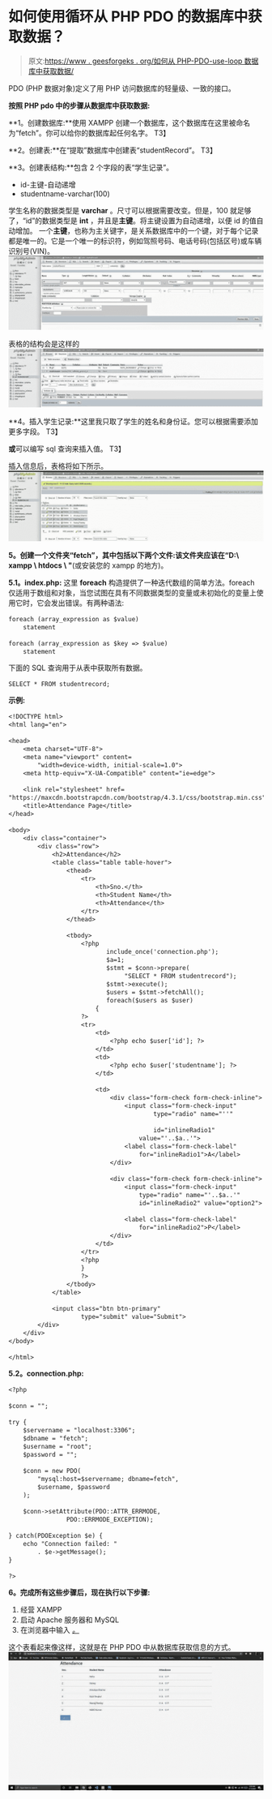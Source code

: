 # 如何使用循环从 PHP PDO 的数据库中获取数据？

> 原文:[https://www . geesforgeks . org/如何从 PHP-PDO-use-loop 数据库中获取数据/](https://www.geeksforgeeks.org/how-to-fetch-data-from-database-in-php-pdo-using-loop/)

PDO (PHP 数据对象)定义了用 PHP 访问数据库的轻量级、一致的接口。

**按照 PHP pdo 中的步骤从数据库中获取数据:**

**1。创建数据库:**使用 XAMPP 创建一个数据库，这个数据库在这里被命名为“fetch”。你可以给你的数据库起任何名字。
T3】

**2。创建表:**在“提取”数据库中创建表“studentRecord”。
T3】

**3。创建表结构:**包含 2 个字段的表“学生记录”。

*   id-主键-自动递增
*   studentname-varchar(100)

学生名称的数据类型是 **varchar** 。尺寸可以根据需要改变。但是，100 就足够了，“id”的数据类型是 **int** ，并且是**主键**。将主键设置为自动递增，以便 id 的值自动增加。
一个**主键**，也称为主关键字，是关系数据库中的一个键，对于每个记录都是唯一的。它是一个唯一的标识符，例如驾照号码、电话号码(包括区号)或车辆识别号(VIN)。
![](img/2b0607c3745c402f0a60f08f83febb27.png)

表格的结构会是这样的
![](img/cf2efb8de3a7c0b114b2add3459d9eed.png)

**4。插入学生记录:**这里我只取了学生的姓名和身份证。您可以根据需要添加更多字段。
T3】

**或**可以编写 sql 查询来插入值。
T3】

插入信息后，表格将如下所示。
![](img/aa36a01572454941469af9d1e96b9774.png)

**5。创建一个文件夹“fetch”，其中包括以下两个文件:**该文件夹应该在**“D:\ xampp \ htdocs \ "**(或安装您的 xampp 的地方)。

**5.1。index.php:** 这里 **foreach** 构造提供了一种迭代数组的简单方法。foreach 仅适用于数组和对象，当您试图在具有不同数据类型的变量或未初始化的变量上使用它时，它会发出错误。有两种语法:

```phphtml
foreach (array_expression as $value)
    statement

foreach (array_expression as $key => $value)
    statement 
```

下面的 SQL 查询用于从表中获取所有数据。

```phphtml
SELECT * FROM studentrecord;
```

**示例:**

```phphtml
<!DOCTYPE html>
<html lang="en">

<head>
    <meta charset="UTF-8">
    <meta name="viewport" content=
        "width=device-width, initial-scale=1.0">
    <meta http-equiv="X-UA-Compatible" content="ie=edge">

    <link rel="stylesheet" href=
"https://maxcdn.bootstrapcdn.com/bootstrap/4.3.1/css/bootstrap.min.css">
    <title>Attendance Page</title>
</head>

<body>
    <div class="container">
        <div class="row">
            <h2>Attendance</h2>
            <table class="table table-hover">
                <thead>
                    <tr>
                        <th>Sno.</th>
                        <th>Student Name</th>
                        <th>Attendance</th>
                    </tr>
                </thead>

                <tbody>
                    <?php 
                           include_once('connection.php');
                           $a=1;
                           $stmt = $conn->prepare(
                                "SELECT * FROM studentrecord");
                           $stmt->execute();
                           $users = $stmt->fetchAll();
                           foreach($users as $user) 
                        {  
                    ?>
                    <tr>
                        <td>
                            <?php echo $user['id']; ?>
                        </td>
                        <td>
                            <?php echo $user['studentname']; ?>
                        </td>

                        <td>
                            <div class="form-check form-check-inline">
                                <input class="form-check-input" 
                                        type="radio" name="''" 

                                        id="inlineRadio1"
                                    value="'..$a..'">
                                <label class="form-check-label" 
                                    for="inlineRadio1">A</label>
                            </div>

                            <div class="form-check form-check-inline">
                                <input class="form-check-input" 
                                    type="radio" name="'..$a..'"
                                    id="inlineRadio2" value="option2">

                                <label class="form-check-label" 
                                    for="inlineRadio2">P</label>
                            </div>
                        </td>
                    </tr>
                    <?php
                    }
                    ?>
                </tbody>
            </table>

            <input class="btn btn-primary" 
                    type="submit" value="Submit">
        </div>
    </div>
</body>

</html>
```

**5.2。connection.php:**

```phphtml
<?php

$conn = "";

try {
    $servername = "localhost:3306";
    $dbname = "fetch";
    $username = "root";
    $password = "";

    $conn = new PDO(
        "mysql:host=$servername; dbname=fetch",
        $username, $password
    );

    $conn->setAttribute(PDO::ATTR_ERRMODE, 
                PDO::ERRMODE_EXCEPTION);

} catch(PDOException $e) {
    echo "Connection failed: " 
        . $e->getMessage();
}

?>
```

**6。完成所有这些步骤后，现在执行以下步骤:**

1.  经营 XAMPP
2.  启动 Apache 服务器和 MySQL
3.  在浏览器中输入 *<u>。</u>*

这个表看起来像这样，这就是在 PHP PDO 中从数据库获取信息的方式。
![](img/1e6703d7f52c92fb009aeacb87005279.png)